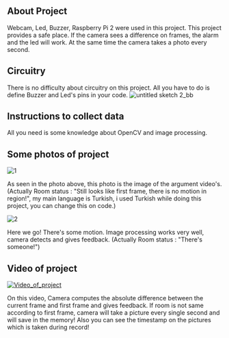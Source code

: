 ## About Project

Webcam, Led, Buzzer, Raspberry Pi 2 were used in this project. 
This project provides a safe place. If the camera sees a difference on frames, the alarm and the led will work.
At the same time the camera takes a photo every second. 

## Circuitry

There is no difficulty about circuitry on this project.
All you have to do is define Buzzer and Led's pins in your code.
![untitled sketch 2_bb](https://user-images.githubusercontent.com/28205392/38816428-b7db94c2-419e-11e8-87a2-2541f0ec14b1.jpg)

## Instructions to collect data

All you need is some knowledge about OpenCV and image processing.

## Some photos of project

![1](https://user-images.githubusercontent.com/28205392/38816837-a9de35fe-419f-11e8-955f-06a9d81fb799.png)

As seen in the photo above, this photo is the image of the argument video's. (Actually Room status : "Still looks like first frame, there is no motion in region!", my main language is Turkish, i used Turkish while doing this project, you can change this on code.)

![2](https://user-images.githubusercontent.com/28205392/38817024-20a71db8-41a0-11e8-80c6-c23733afb195.png)

Here we go! There's some motion. Image processing works very well, camera detects and gives feedback. (Actually Room status : "There's someone!")

## Video of project

[![Video_of_project](https://img.youtube.com/vi/PIh0jmxP5Uo/0.jpg)](https://www.youtube.com/watch?v=PIh0jmxP5Uo)


On this video, Camera computes the absolute difference between the current frame and first frame and gives feedback. If room is not same according to first frame, camera will take a picture every single second and will save in the memory! Also you can see the timestamp on the pictures which is taken during record!

